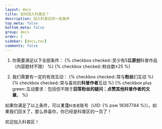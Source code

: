```yaml
---
layout: docs
title: 如何加入科普区？
description: 加入科普区的一些条件
top_meta: false
bottom_meta: false
group: docs
order: 2
sidebar: [docs,toc]
comments: false
---
```

1. 你需要满足以下全部条件：
  {% checkbox checked::至少有5篇**原创**科普作品（内容题材不限） %}
  {% checkbox checked::粉丝数≥25 %}

2. 我们需要有一定的有效互动：
   {% checkbox checked::常与**粉丝**们互动 %}
   {% checkbox checked::常与喜欢的**科普作者**互动 %}
   {% checkbox plus green::互动要求：包括但不限于**回答粉丝的疑问**；**点赞其他科普作者的文章**。 %}

如果你满足了以上条件，可以**关注**`科普君`账号（UID: {% psw 18367744 %}）。如果我们回关了，那么恭喜你，你已经是科普区的一员了！

欢迎加入科普区！